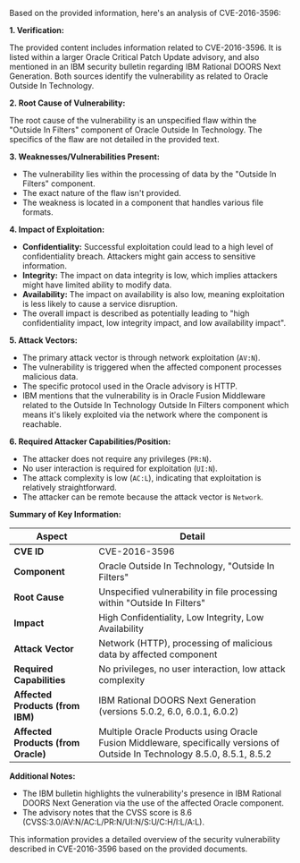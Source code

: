 Based on the provided information, here's an analysis of CVE-2016-3596:

**1. Verification:**

The provided content includes information related to CVE-2016-3596. It is listed within a larger Oracle Critical Patch Update advisory, and also mentioned in an IBM security bulletin regarding IBM Rational DOORS Next Generation. Both sources identify the vulnerability as related to Oracle Outside In Technology.

**2. Root Cause of Vulnerability:**

The root cause of the vulnerability is an unspecified flaw within the "Outside In Filters" component of Oracle Outside In Technology. The specifics of the flaw are not detailed in the provided text.

**3. Weaknesses/Vulnerabilities Present:**

- The vulnerability lies within the processing of data by the "Outside In Filters" component.
- The exact nature of the flaw isn't provided.
- The weakness is located in a component that handles various file formats.

**4. Impact of Exploitation:**

- **Confidentiality:** Successful exploitation could lead to a high level of confidentiality breach. Attackers might gain access to sensitive information.
- **Integrity:** The impact on data integrity is low, which implies attackers might have limited ability to modify data.
- **Availability:** The impact on availability is also low, meaning exploitation is less likely to cause a service disruption.
- The overall impact is described as potentially leading to "high confidentiality impact, low integrity impact, and low availability impact".

**5. Attack Vectors:**

- The primary attack vector is through network exploitation (`AV:N`).
- The vulnerability is triggered when the affected component processes malicious data.
- The specific protocol used in the Oracle advisory is HTTP.
- IBM mentions that the vulnerability is in Oracle Fusion Middleware related to the Outside In Technology Outside In Filters component which means it's likely exploited via the network where the component is reachable.

**6. Required Attacker Capabilities/Position:**

- The attacker does not require any privileges (`PR:N`).
- No user interaction is required for exploitation (`UI:N`).
- The attack complexity is low (`AC:L`), indicating that exploitation is relatively straightforward.
- The attacker can be remote because the attack vector is `Network`.

**Summary of Key Information:**

| Aspect                     | Detail                                                                                                              |
| -------------------------- | ------------------------------------------------------------------------------------------------------------------- |
| **CVE ID**                 | CVE-2016-3596                                                                                                       |
| **Component**              | Oracle Outside In Technology, "Outside In Filters"                                                                   |
| **Root Cause**             | Unspecified vulnerability in file processing within "Outside In Filters"                                              |
| **Impact**                 | High Confidentiality, Low Integrity, Low Availability                                                              |
| **Attack Vector**          | Network (HTTP), processing of malicious data by affected component                                                 |
| **Required Capabilities**  | No privileges, no user interaction, low attack complexity                                                        |
| **Affected Products (from IBM)** | IBM Rational DOORS Next Generation (versions 5.0.2, 6.0, 6.0.1, 6.0.2)                                                    |
| **Affected Products (from Oracle)** | Multiple Oracle Products using Oracle Fusion Middleware, specifically versions of Outside In Technology 8.5.0, 8.5.1, 8.5.2 |

**Additional Notes:**

- The IBM bulletin highlights the vulnerability's presence in IBM Rational DOORS Next Generation via the use of the affected Oracle component.
- The advisory notes that the CVSS score is 8.6 (CVSS:3.0/AV:N/AC:L/PR:N/UI:N/S:U/C:H/I:L/A:L).

This information provides a detailed overview of the security vulnerability described in CVE-2016-3596 based on the provided documents.